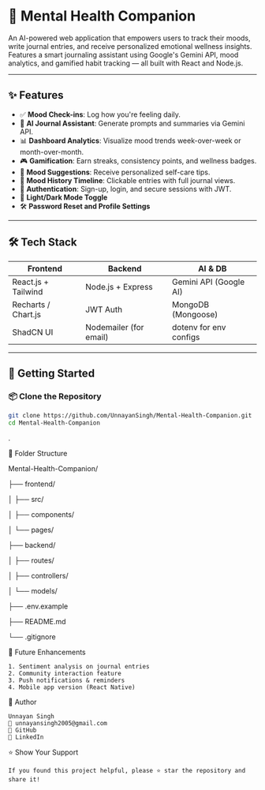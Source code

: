 # 🧠 Mental Health Companion

An AI-powered web application that empowers users to track their moods, write journal entries, and receive personalized emotional wellness insights. Features a smart journaling assistant using Google's Gemini API, mood analytics, and gamified habit tracking — all built with React and Node.js.

---

## ✨ Features

- ✅ **Mood Check-ins**: Log how you're feeling daily.
- 🧘 **AI Journal Assistant**: Generate prompts and summaries via Gemini API.
- 📊 **Dashboard Analytics**: Visualize mood trends week-over-week or month-over-month.
- 🎮 **Gamification**: Earn streaks, consistency points, and wellness badges.
- 🧠 **Mood Suggestions**: Receive personalized self-care tips.
- 📅 **Mood History Timeline**: Clickable entries with full journal views.
- 🔐 **Authentication**: Sign-up, login, and secure sessions with JWT.
- 🎨 **Light/Dark Mode Toggle**
- 🛠️ **Password Reset and Profile Settings**

---

## 🛠️ Tech Stack

| Frontend | Backend | AI & DB |
|----------|---------|---------|
| React.js + Tailwind | Node.js + Express | Gemini API (Google AI) |
| Recharts / Chart.js | JWT Auth | MongoDB (Mongoose) |
| ShadCN UI | Nodemailer (for email) | dotenv for env configs |

---

## 🚀 Getting Started

### 📦 Clone the Repository

```bash
git clone https://github.com/UnnayanSingh/Mental-Health-Companion.git
cd Mental-Health-Companion
```
.

📂 Folder Structure

Mental-Health-Companion/

├── frontend/

│   ├── src/

│   ├── components/

│   └── pages/

├── backend/

│   ├── routes/

│   ├── controllers/

│   └── models/

├── .env.example

├── README.md

└── .gitignore

🔮 Future Enhancements

    1. Sentiment analysis on journal entries
    2. Community interaction feature
    3. Push notifications & reminders
    4. Mobile app version (React Native)

👤 Author

    Unnayan Singh
    📧 unnayansingh2005@gmail.com
    🔗 GitHub
    🔗 LinkedIn

⭐ Show Your Support

    If you found this project helpful, please ⭐ star the repository and share it!

